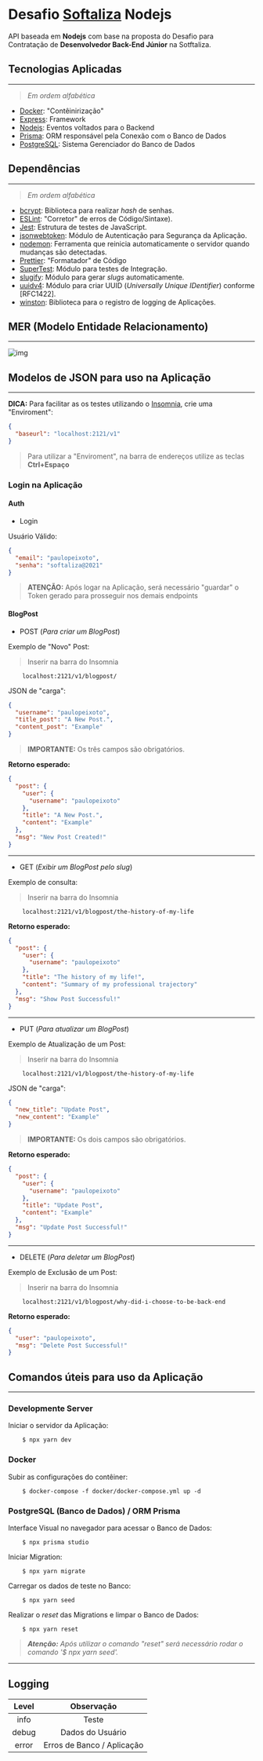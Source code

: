 # Desafio [Softaliza](https://softaliza.com.br/ 'Softaliza') Nodejs

API baseada em **Nodejs** com base na proposta do Desafio para Contratação de **Desenvolvedor Back-End Júnior** na Sotftaliza.

## Tecnologias Aplicadas

---

> _Em ordem alfabética_

- [Docker](https://www.docker.com/ 'Docker'): "Contêinirização"
- [Express](https://expressjs.com/ 'Express'): Framework
- [Nodejs](https://nodejs.org/en/ 'Nodejs'): Eventos voltados para o Backend
- [Prisma](https://www.prisma.io/ 'Prisma'): ORM responsável pela Conexão com o Banco de Dados
- [PostgreSQL](https://www.postgresql.org/ 'PostgreSQL'): Sistema Gerenciador do Banco de Dados

## Dependências

---

> _Em ordem alfabética_

- [bcrypt](https://www.npmjs.com/package/bcrypt 'bcrypt'): Biblioteca para realizar _hash_ de senhas.
- [ESLint](https://eslint.org/ 'ESLint'): "Corretor" de erros de Código/Sintaxe).
- [Jest](https://jestjs.io/ 'Jest'): Estrutura de testes de JavaScript.
- [jsonwebtoken](https://www.npmjs.com/package/jsonwebtoken 'jsonwebtoken'): Módulo de Autenticação para Segurança da Aplicação.
- [nodemon](https://www.npmjs.com/package/nodemon 'nodemon'): Ferramenta que reinicia automaticamente o servidor quando mudanças são detectadas.
- [Prettier](https://prettier.io/ 'Prettier'): "Formatador" de Código
- [SuperTest](https://www.npmjs.com/package/supertest 'SuperTest'): Módulo para testes de Integração.
- [slugify](https://www.npmjs.com/package/slugify 'slugify'): Módulo para gerar _slugs_ automaticamente.
- [uuidv4](https://www.npmjs.com/package/uuidv4 'uuidv4'): Módulo para criar UUID (_Universally Unique IDentifier_) conforme [RFC1422].
- [winston](https://www.npmjs.com/package/winston 'winston'): Biblioteca para o registro de logging de Aplicações.

## MER (Modelo Entidade Relacionamento)

---

![img](https://github.com/padupe/desafio_softaliza-nodejs/blob/Routes/readme/MER.png)

## Modelos de JSON para uso na Aplicação

---

**DICA:** Para facilitar as os testes utilizando o [Insomnia](https://insomnia.rest/ 'Insomnia'), crie uma "Enviroment":

```json
{
  "baseurl": "localhost:2121/v1"
}
```

> Para utilizar a "Enviroment", na barra de endereços utilize as teclas **Ctrl+Espaço**

### Login na Aplicação

#### Auth

- Login

Usuário Válido:

```json
{
  "email": "paulopeixoto",
  "senha": "softaliza@2021"
}
```

> **ATENÇÃO:** Após logar na Aplicação, será necessário "guardar" o Token gerado para prosseguir nos demais endpoints

#### BlogPost

- POST (_Para criar um BlogPost_)

Exemplo de "Novo" Post:

> Inserir na barra do Insomnia

```
    localhost:2121/v1/blogpost/
```

JSON de "carga":

```json
{
  "username": "paulopeixoto",
  "title_post": "A New Post.",
  "content_post": "Example"
}
```

> **IMPORTANTE:** Os três campos são obrigatórios.

**Retorno esperado:**

```json
{
  "post": {
    "user": {
      "username": "paulopeixoto"
    },
    "title": "A New Post.",
    "content": "Example"
  },
  "msg": "New Post Created!"
}
```

---

- GET (_Exibir um BlogPost pelo slug_)

Exemplo de consulta:

> Inserir na barra do Insomnia

```
    localhost:2121/v1/blogpost/the-history-of-my-life
```

**Retorno esperado:**

```json
{
  "post": {
    "user": {
      "username": "paulopeixoto"
    },
    "title": "The history of my life!",
    "content": "Summary of my professional trajectory"
  },
  "msg": "Show Post Successful!"
}
```

---

- PUT (_Para atualizar um BlogPost_)

Exemplo de Atualização de um Post:

> Inserir na barra do Insomnia

```
    localhost:2121/v1/blogpost/the-history-of-my-life
```

JSON de "carga":

```json
{
  "new_title": "Update Post",
  "new_content": "Example"
}
```

> **IMPORTANTE:** Os dois campos são obrigatórios.

**Retorno esperado:**

```json
{
  "post": {
    "user": {
      "username": "paulopeixoto"
    },
    "title": "Update Post",
    "content": "Example"
  },
  "msg": "Update Post Successful!"
}
```

---

- DELETE (_Para deletar um BlogPost_)

Exemplo de Exclusão de um Post:

> Inserir na barra do Insomnia

```
    localhost:2121/v1/blogpost/why-did-i-choose-to-be-back-end
```

**Retorno esperado:**

```json
{
  "user": "paulopeixoto",
  "msg": "Delete Post Successful!"
}
```

## Comandos úteis para uso da Aplicação

---

### Developmente Server

Iniciar o servidor da Aplicação:

```
    $ npx yarn dev
```

### Docker

Subir as configurações do contêiner:

```
    $ docker-compose -f docker/docker-compose.yml up -d
```

### PostgreSQL (Banco de Dados) / ORM Prisma

Interface Visual no navegador para acessar o Banco de Dados:

```
    $ npx prisma studio
```

Iniciar Migration:

```
    $ npx yarn migrate
```

Carregar os dados de teste no Banco:

```
    $ npx yarn seed
```

Realizar o _reset_ das Migrations e limpar o Banco de Dados:

```
    $ npx yarn reset
```

> _**Atenção:** Após utilizar o comando "reset" será necessário rodar o comando '$ npx yarn seed'._

---

## Logging

| Level |         Observação         |
| :---: | :------------------------: |
| info  |           Teste            |
| debug |      Dados do Usuário      |
| error | Erros de Banco / Aplicação |
